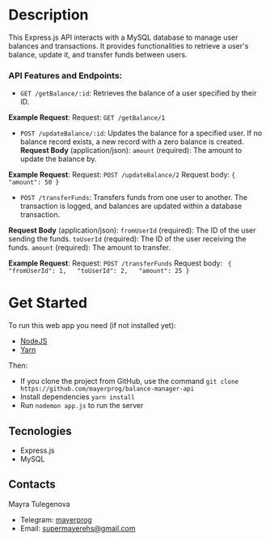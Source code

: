 # Description

This Express.js API interacts with a MySQL database to manage user balances and transactions. It provides functionalities to retrieve a user's balance, update it, and transfer funds between users.

### **API Features and Endpoints:**

- `GET /getBalance/:id`: Retrieves the balance of a user specified by their ID.

**Example Request**:
Request: `GET /getBalance/1`

- `POST /updateBalance/:id`: Updates the balance for a specified user. If no balance record exists, a new record with a zero balance is created.
  **Request Body** (application/json): `amount` (required): The amount to update the balance by.

**Example Request**:
Request: `POST /updateBalance/2`
Request body: `{ "amount": 50 }`

- `POST /transferFunds`: Transfers funds from one user to another. The transaction is logged, and balances are updated within a database transaction.

**Request Body** (application/json):
`fromUserId` (required): The ID of the user sending the funds.
`toUserId` (required): The ID of the user receiving the funds.
`amount` (required): The amount to transfer.

**Example Request**:
Request: `POST /transferFunds`
Request body: ` { "fromUserId": 1,   "toUserId": 2,   "amount": 25 }`

# Get Started

To run this web app you need (if not installed yet):

- [NodeJS](https://nodejs.org/en/)
- [Yarn](https://yarnpkg.com/)

Then:

- If you clone the project from GitHub, use the command `git clone https://github.com/mayerprog/balance-manager-api`
- Install dependencies `yarn install`
- Run `nodemon app.js` to run the server

## Tecnologies

- Express.js
- MySQL

## Contacts

<p>Mayra Tulegenova</p>

- Telegram: [mayerprog](https://t.me/mayerprog)
- Email: [supermayerehs@gmail.com](supermayerehs@gmail.com)
